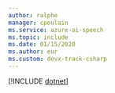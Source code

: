```yaml
---
author: ralphe
manager: cpoulain
ms.service: azure-ai-speech
ms.topic: include
ms.date: 01/15/2020
ms.author: eur
ms.custom: devx-track-csharp
---
```


[!INCLUDE [dotnet](./dotnet.md)]
